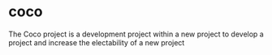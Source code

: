 # coco
The Coco project is a development project within a new project to develop a project and increase the electability of a new project
